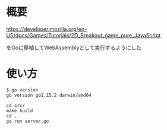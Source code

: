 # 概要

https://developer.mozilla.org/en-US/docs/Games/Tutorials/2D_Breakout_game_pure_JavaScript

をGoに移植してWebAssemblyとして実行するようにした

# 使い方

```
$ go version
go version go1.15.2 darwin/amd64
```

```
cd src/
make build
cd ..
go run server.go
```
